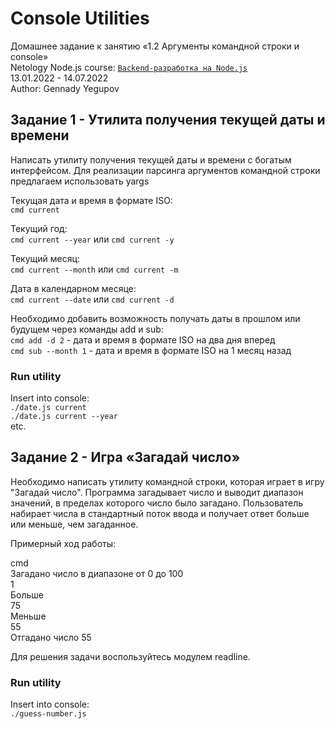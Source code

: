 # Console Utilities
Домашнее задание к занятию «1.2 Аргументы командной строки и console»  
Netology Node.js course: [`Backend-разработка на Node.js`](https://netology.ru/programs/nodejs)  
13.01.2022 - 14.07.2022  
Author: Gennady Yegupov

## Задание 1 - Утилита получения текущей даты и времени
Написать утилиту получения текущей даты и времени с богатым интерфейсом. Для реализации парсинга аргументов командной строки предлагаем использовать yargs

Текущая дата и время в формате ISO:  
`cmd current`

Текущий год:  
`cmd current --year` или `cmd current -y`

Текущий месяц:  
`cmd current --month` или `cmd current -m`

Дата в календарном месяце:  
`cmd current --date` или `cmd current -d`

Необходимо добавить возможность получать даты в прошлом или будущем через команды add и sub:  
`cmd add -d 2` - дата и время в формате ISO на два дня вперед  
`cmd sub --month 1` - дата и время в формате ISO на 1 месяц назад

### Run utility
Insert into console:  
`./date.js current`  
`./date.js current --year`  
etc.

## Задание 2 - Игра «Загадай число»
Необходимо написать утилиту командной строки, которая играет в игру "Загадай число". Программа загадывает число и выводит диапазон значений, в пределах которого число было загадано. Пользователь набирает числа в стандартный поток ввода и получает ответ больше или меньше, чем загаданное.

Примерный ход работы:

cmd  
Загадано число в диапазоне от 0 до 100  
1  
Больше  
75  
Меньше  
55  
Отгадано число 55

Для решения задачи воспользуйтесь модулем readline.

### Run utility
Insert into console:  
`./guess-number.js`
